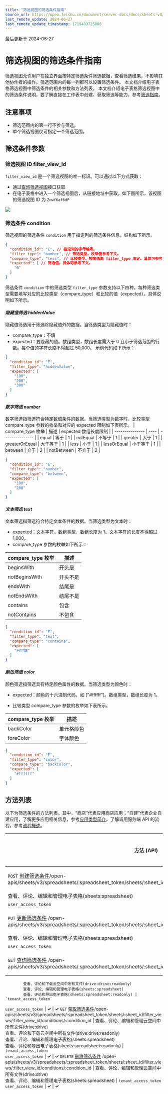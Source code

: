 ```yaml
---
title: "筛选视图的筛选条件指南"
source_url: https://open.feishu.cn/document/server-docs/docs/sheets-v3/spreadsheet-sheet-filter_view/spreadsheet-sheet-filter_view-condition/filter-view-condition-user-guide
last_remote_update: 2024-06-27
last_remote_update_timestamp: 1719483725000
---
```

最后更新于 2024-06-27

# 筛选视图的筛选条件指南

筛选视图允许用户在独立界面按特定筛选条件筛选数据，查看筛选结果，不影响其他协作者的操作。筛选范围内的每一列都可以设置筛选条件。
本文档介绍电子表格筛选视图中筛选条件的相关参数和方法列表。
本文档介绍电子表格筛选视图中的筛选条件说明，要了解直接在工作表中创建、获取筛选等能力，参考[筛选指南](https://open.feishu.cn/document/ukTMukTMukTM/uUDN04SN0QjL1QDN/sheets-v3/spreadsheet-sheet-filter/filter-user-guide)。

## 注意事项

- 筛选范围内的第一行不参与筛选。
- 单个筛选视图仅可指定一个筛选范围。

## 筛选条件参数

### 筛选视图 ID **filter_view_id**

`filter_view_id` 是一个筛选视图的唯一标识。可以通过以下方式获取：
- 通过[查询筛选视图](https://open.feishu.cn/document/ukTMukTMukTM/uUDN04SN0QjL1QDN/sheets-v3/spreadsheet-sheet-filter_view/query)接口获取
- 在电子表格中进入一个筛选视图后，从链接地址中获取。如下图所示，该视图的筛选视图 ID 为 `ZnwY6af6dP`

![](https://sf3-cn.feishucdn.com/obj/open-platform-opendoc/7dfc5150be99cc383140b956129e125b_tx9g91RaPp.png?height=613&lazyload=true&maxWidth=700&width=1626)

### 筛选条件 condition

筛选视图的筛选条件 `condition` 用于指定列的筛选条件信息，结构如下所示。
```json
{
  "condition_id": "E", // 指定列的字母编号。
  "filter_type": "number", // 筛选类型。枚举值参考下文。
  "compare_type": "less", // 比较类型。枚举值由 filter_type 决定。具体可参考下文。
  "expected": [ // 筛选值。具体可参考下文。
    "6"
  ]
}
```
筛选条件 `condition` 中的筛选类型 `filter_type` 参数支持以下四种。每种筛选类型需要填写对应的比较类型（compare_type）和比较的值（expected）。具体说明如下所示。

#### ***隐藏值筛选 hiddenValue***

隐藏值筛选用于筛选除隐藏值外的数据。当筛选类型为隐藏值时：
- compare_type：不填
- expected：要隐藏的值。数组类型，数组长度需大于 0 且小于筛选范围的行数。每个值的字符长度不得超过 50,000。
示例代码如下所示：
```json
{
  "condition_id": "E",
  "filter_type": "hiddenValue",
  "expected": [
    "100",
    "200",
    "300"
  ]
}
```

#### ***数字筛选 number***

数字筛选指筛选符合特定数值条件的数据。当筛选类型为数字时，比较类型 compare_type 参数的枚举和对应的 expected 限制如下表所示。
| compare_type 枚举 | 描述   | expected 数组长度限制 |
| --------------- | ---- | --------------- |
| equal           | 等于   | 1               |
| notEqual        | 不等于  | 1               |
| greater         | 大于   | 1               |
| greaterOrEqual  | 大于等于 | 1               |
| less            | 小于   | 1               |
| lessOrEqual     | 小于等于 | 1               |
| between         | 介于   | 2               |
| notBetween      | 不介于  | 2               |
```json
{
  "condition_id": "E",
  "filter_type": "number",
  "compare_type": "between",
  "expected": [
    "100",
    "200"
  ]
}
```

#### *文本筛选* ***text***

文本筛选指筛选符合特定文本条件的数据。当筛选类型为文本时：
- expected：文本字符。数组类型，数组长度为 1。文本字符的长度不得超过 1,000。
- compare_type 参数的枚举如下所示：

| compare_type 枚举 | 描述   |
| --------------- | ---- |
| beginsWith      | 开头是  |
| notBeginsWith   | 开头不是 |
| endsWith        | 结尾是  |
| notEndsWith     | 结尾不是 |
| contains        | 包含   |
| notContains     | 不包含  |
```json
{
  "condition_id": "E",
  "filter_type": "text",
  "compare_type": "contains",
  "expected": [
    "已完成"
  ]
}
```

#### ***颜色筛选 color***

颜色筛选指筛选具有特定颜色属性的数据。当筛选类型为颜色时：
- expected：颜色的十六进制代码，如 ["#ffffff"]。数组类型，数组长度为 1。

- 比较类型 compare_type 参数的枚举如下表所示。

| compare_type 枚举 | 描述    |
| --------------- | ----- |
| backColor       | 单元格颜色 |
| foreColor       | 字体颜色  |

```json
{
  "condition_id": "E",
  "filter_type": "color",
  "compare_type": "backColor",
  "expected": [
    "#ffffff"
  ]
}
```

## 方法列表

以下为筛选条件的方法列表。其中，“商店”代表应用商店应用；“自建”代表企业自建应用，了解更多应用相关信息，参考[应用类型简介](https://open.feishu.cn/document/home/app-types-introduction/overview)。了解调用服务端 API 的流程，参考[流程概述](https://open.feishu.cn/document/uMzNwEjLzcDMx4yM3ATM/ugzNwEjL4cDMx4CO3ATM)。

<b>方法 (API) | <b>权限要求（满足任一） | <b>访问凭证 | <b>商店 | <b>自建
--- | --- | --- | --- | ---
`POST` [创建筛选条件](https://open.feishu.cn/document/ukTMukTMukTM/uUDN04SN0QjL1QDN/sheets-v3/spreadsheet-sheet-filter_view-condition/create)/open-apis/sheets/v3/spreadsheets/:spreadsheet_token/sheets/:sheet_id/filter_views/:filter_view_id/conditions | 查看、评论、编辑和管理云空间中所有文件(drive:drive)  
 查看、评论、编辑和管理电子表格(sheets:spreadsheet) | `tenant_access_token`  
`user_access_token` | **✓** | **✓**
`PUT` [更新筛选条件](https://open.feishu.cn/document/ukTMukTMukTM/uUDN04SN0QjL1QDN/sheets-v3/spreadsheet-sheet-filter_view-condition/update) /open-apis/sheets/v3/spreadsheets/:spreadsheet_token/sheets/:sheet_id/filter_views/:filter_view_id/conditions/:condition_id | 查看、评论、编辑和管理云空间中所有文件(drive:drive)  
 查看、评论、编辑和管理电子表格(sheets:spreadsheet) | `tenant_access_token`  
`user_access_token` | **✓** | **✓**
`GET` [查询筛选条件](https://open.feishu.cn/document/ukTMukTMukTM/uUDN04SN0QjL1QDN/sheets-v3/spreadsheet-sheet-filter_view-condition/query) /open-apis/sheets/v3/spreadsheets/:spreadsheet_token/sheets/:sheet_id/filter_views/:filter_view_id/conditions/query | 查看、评论、编辑和管理云空间中所有文件(drive:drive)  
            查看、评论和下载云空间中所有文件(drive:drive:readonly)  
            查看、评论、编辑和管理电子表格(sheets:spreadsheet)  
            查看、评论和导出电子表格(sheets:spreadsheet:readonly) | `tenant_access_token`  
`user_access_token` | **✓** | **✓**
`GET` [获取筛选条件](https://open.feishu.cn/document/ukTMukTMukTM/uUDN04SN0QjL1QDN/sheets-v3/spreadsheet-sheet-filter_view-condition/get)/open-apis/sheets/v3/spreadsheets/:spreadsheet_token/sheets/:sheet_id/filter_views/:filter_view_id/conditions/:condition_id | 查看、评论、编辑和管理云空间中所有文件(drive:drive)  
            查看、评论和下载云空间中所有文件(drive:drive:readonly)  
            查看、评论、编辑和管理电子表格(sheets:spreadsheet)  
            查看、评论和导出电子表格(sheets:spreadsheet:readonly) | `tenant_access_token`  
`user_access_token` | **✓** | **✓**
`DELETE` [删除筛选条件](https://open.feishu.cn/document/ukTMukTMukTM/uUDN04SN0QjL1QDN/sheets-v3/spreadsheet-sheet-filter_view-condition/delete) /open-apis/sheets/v3/spreadsheets/:spreadsheet_token/sheets/:sheet_id/filter_views/:filter_view_id/conditions/:condition_id | 查看、评论、编辑和管理云空间中所有文件(drive:drive)  
 查看、评论、编辑和管理电子表格(sheets:spreadsheet) | `tenant_access_token`  
`user_access_token` | **✓** | **✓**
